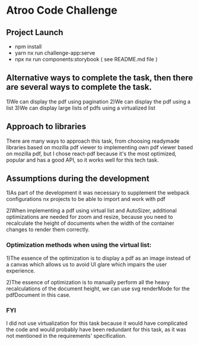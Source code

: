 # Atroo Code Challenge

## Project Launch
- npm install
- yarn nx run challenge-app:serve
- npx nx run components:storybook
  ( see README.md file )

## Alternative ways to complete the task, then there are several ways to complete the task.
1)We can display the pdf using pagination
2)We can display the pdf using a list
3)We can display large lists of pdfs using a virtualized list


##  Approach to libraries
There are many ways to approach this task, from choosing readymade libraries based on mozilla pdf viewer to 
implementing own pdf viewer based on mozilla pdf, but I chose react-pdf because it's the most optimized, 
popular and has a good API, so it works well for this tech task.


## Assumptions during the development

1)As part of the development it was necessary to supplement the webpack configurations nx projects to be able to import and work with pdf

2)When implementing a pdf using virtual list and AutoSizer, additional optimizations are needed for zoom and resize, 
because you need to recalculate the height of documents when the width of the container changes to render them correctly.

### Optimization methods when using the virtual list:

1)The essence of the optimization is to display a pdf as an image instead of a canvas which allows us to avoid 
UI glare which impairs the user experience.

2)The essence of optimization is to manually perform all the heavy recalculations of the document 
height, we can use svg renderMode for the pdfDocument in this case.

### FYI
I did not use virtualization for this task because it would have complicated the code and would 
probably have been redundant for this task, as it was not mentioned in the requirements' specification.
